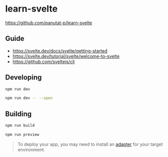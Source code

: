# learn-svelte

https://github.com/panutat-p/learn-svelte

## Guide

- https://svelte.dev/docs/svelte/getting-started
- https://svelte.dev/tutorial/svelte/welcome-to-svelte
- https://github.com/sveltejs/cli

## Developing

```sh
npm run dev
```

```sh
npm run dev -- --open
```

## Building

```sh
npm run build
```

```sh
npm run preview
```

> To deploy your app, you may need to install an [adapter](https://svelte.dev/docs/kit/adapters) for your target environment.
